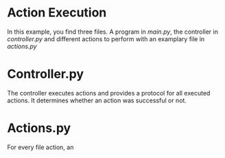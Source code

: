 # Action Execution
In this example, you find three files. A program in _main.py_, the controller in _controller.py_ and different actions to perform with an examplary file in _actions.py_

# Controller.py
The controller executes actions and provides a protocol for all executed actions.
It determines whether an action was successful or not.

# Actions.py
For every file action, an 